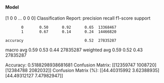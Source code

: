 #### Model
[1 0 0 ... 0 0 0]
Classification Report:
              precision    recall  f1-score   support

           0       0.50      0.92      0.65  13368467
           1       0.67      0.14      0.24  14466820

    accuracy                           0.52  27835287
   macro avg       0.59      0.53      0.44  27835287
weighted avg       0.59      0.52      0.43  27835287

Accuracy: 0.5188298938681681
Confusion Matrix:
[[12359747  1008720]
 [12384788  2082032]]
Confusion Matrix (%):
[[44.40315992  3.62388935]
 [44.49312127  7.47982947]]
